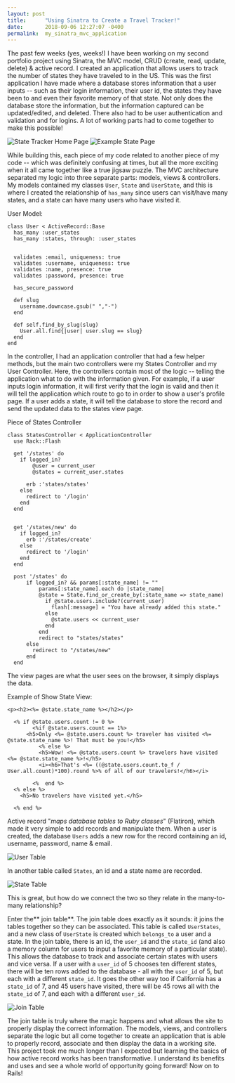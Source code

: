 ```yaml
---
layout: post
title:      "Using Sinatra to Create a Travel Tracker!"
date:       2018-09-06 12:27:07 -0400
permalink:  my_sinatra_mvc_application
---
```


The past few weeks (yes, weeks!) I have been working on my second portfolio project using Sinatra, the MVC model, CRUD (create, read, update, delete) & active record. I created an application that allows users to track the number of states they have traveled to in the US. This was the first application I have made where a database stores information that a user inputs -- such as their login information, their user id, the states they have been to and even their favorite memory of that state. Not only does the database store the information, but the information captured can be updated/edited, and deleted. There also had to be user authentication and validation and for logins. A lot of working parts had to come together to make this possible!

![State Tracker Home Page](https://i.imgur.com/0ysjqZZ.png)
![Example State Page](https://i.imgur.com/M7ThcQY.png)

While building this, each piece of my code related to another piece of my code -- which was definitely confusing at times, but all the more exciting when it all came together like a true jigsaw puzzle. The MVC architecture separated my logic into three separate parts: models, views & controllers. My models contained my classes `User`, `State` and `UserState`, and this is where I created the relationship of `has_many` since users can visit/have many states, and a state can have many users who have visited it. 

User Model:

```
class User < ActiveRecord::Base
  has_many :user_states
  has_many :states, through: :user_states


  validates :email, uniqueness: true
  validates :username, uniqueness: true
  validates :name, presence: true
  validates :password, presence: true

  has_secure_password

  def slug
    username.downcase.gsub(" ","-")
  end

  def self.find_by_slug(slug)
    User.all.find{|user| user.slug == slug}
  end
end

```


In the controller, I had an application controller that had a few helper methods, but the main two controllers were my States Controller and my User Controller. Here, the controllers contain most of the logic -- telling the application what to do with the information given. For example, if a user inputs login information, it will first verify that the login is valid and then it will tell the application which route to go to in order to show a user's profile page. If a user adds a state, it will tell the database to store the record and send the updated data to the states view page. 

Piece of States Controller

```
class StatesController < ApplicationController
  use Rack::Flash

  get '/states' do
    if logged_in?
        @user = current_user
        @states = current_user.states

      erb :'states/states'
    else
      redirect to '/login'
    end
  end


  get '/states/new' do
    if logged_in?
      erb :'/states/create'
    else
      redirect to '/login'
    end
  end

  post '/states' do
      if logged_in? && params[:state_name] != ""
          params[:state_name].each do |state_name|
          @state = State.find_or_create_by(:state_name => state_name)
            if @state.users.include?(current_user)
              flash[:message] = "You have already added this state."
            else
              @state.users << current_user
            end
          end
          redirect to "states/states"
      else
        redirect to "/states/new"
      end
  end
```


The view pages are what the user sees on the browser, it simply displays the data.

Example of Show State View:

```
<p><h2><%= @state.state_name %></h2></p>

  <% if @state.users.count != 0 %>
        <%if @state.users.count == 1%>
      <h5>Only <%= @state.users.count %> traveler has visited <%= @state.state_name %>! That must be you!</h5>
          <% else %>
          <h5>Wow! <%= @state.users.count %> travelers have visited <%= @state.state_name %>!</h5>
          <i><h6>That's <%= ((@state.users.count.to_f / User.all.count)*100).round %>% of all of our travelers!</h6></i>

        <%  end %>
  <% else %>
    <h5>No travelers have visited yet.</h5>

  <% end %>
```


Active record "*maps database tables to Ruby classes*" (Flatiron), which made it very simple to add records and manipulate them. When a user is created, the database `Users` adds a new row for the record containing an id, username, password, name & email. 

![User Table](https://i.imgur.com/Wi4KB1W.png)


In another table called `States`, an id and a state name are recorded. 

![State Table](https://imgur.com/N9CY8oZ.png)

This is great, but how do we connect the two so they relate in the many-to-many relationship?

Enter the** join table**. The join table does exactly as it sounds: it joins the tables together so they can be associated. This table is called `UserStates`, and a new class of `UserState` is created which `belongs_to` a user and a state. In the join table,  there is an id, the `user_id` and the `state_id` (and also a memory column for users to input a favorite memory of a particular state). This allows the database to track and associate certain states with users and vice versa. If a user with a `user_id` of 5 chooses ten different states, there will be ten rows added to the database - all with the `user_id` of 5, but each with a different `state_id`. It goes the other way too if California has a `state_id` of 7, and 45 users have visited, there will be 45 rows all with the `state_id` of 7, and each with a  different `user_id`. 


![Join Table](https://i.imgur.com/s7YRPNb.png)

The join table is truly where the magic happens and what allows the site to properly display the correct information. The models, views, and controllers separate the logic but all come together to create an application that is able to properly record, associate and then display the data in a working site. This project took me much longer than I expected but learning the basics of how active record works has been transformative. I understand its benefits and uses and see a whole world of opportunity going forward! Now on to Rails!

